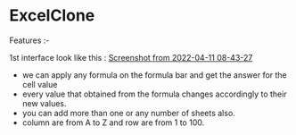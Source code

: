 # ExcelClone

Features :- 

 1st interface look like this : 
[Screenshot from 2022-04-11 08-43-27](https://user-images.githubusercontent.com/87446633/162659136-9cb2484a-f0f7-4d5b-b736-d093f9742aeb.png)

* we can apply any formula on the formula bar and get the answer for the cell value
* every value that obtained from the formula  changes accordingly to their new values.
* you can add more than one or any number of sheets also.
* column are from A to Z and row are from 1 to 100.

 
